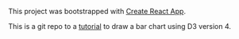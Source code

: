 This project was bootstrapped with [Create React App](https://github.com/facebookincubator/create-react-app).

This is a git repo to a [tutorial](https://vijayt.com/post/plotting-bar-chart-d3-react/) to draw a bar chart using D3 version 4.
